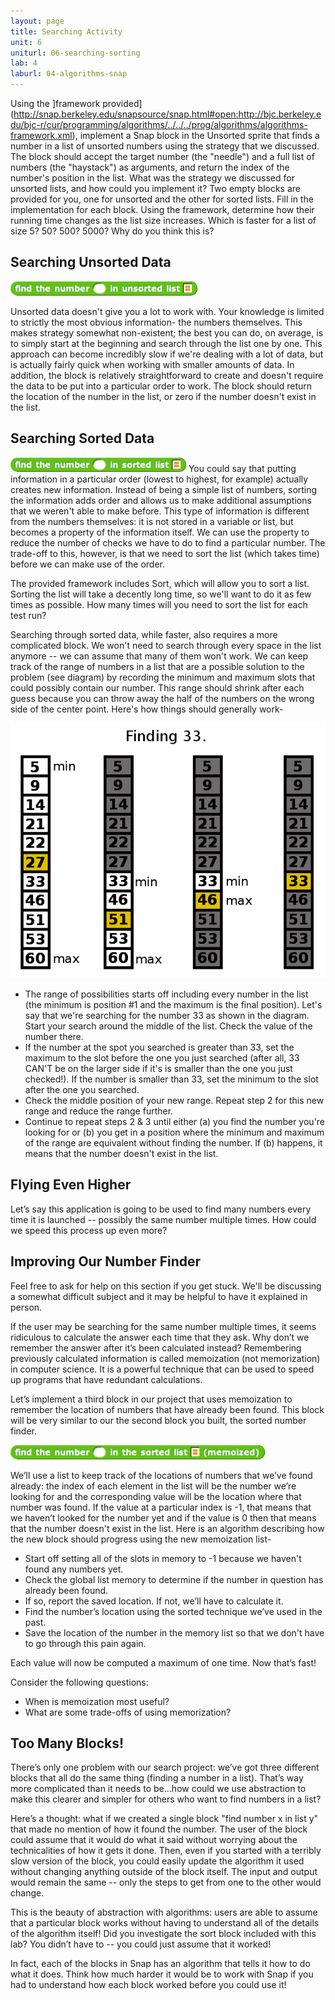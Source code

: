 ```yaml
---
layout: page
title: Searching Activity
unit: 6
uniturl: 06-searching-sorting
lab: 4
laburl: 04-algorithms-snap
---
```


Using the ]framework provided](http://snap.berkeley.edu/snapsource/snap.html#open:http://bjc.berkeley.edu/bjc-r/cur/programming/algorithms/../../../prog/algorithms/algorithms-framework.xml), implement a Snap block in the Unsorted sprite that finds a number in a list of 
unsorted numbers using the strategy that we discussed. The block should accept the target number (the "needle") 
and a full list of numbers (the "haystack") as arguments, and return the index of the number's position in the list. 
What was the strategy we discussed for unsorted lists, and how could you implement it? Two empty blocks are provided 
for you, one for unsorted and the other for sorted lists. Fill in the implementation for each block. Using the 
framework, determine how their running time changes as the list size increases. Which is faster for a list of size 
5? 50? 500? 5000? Why do you think this is? 


Searching Unsorted Data
----

![unsorted](find-unsorted.png)

Unsorted data doesn't give you a lot to work with. Your knowledge is limited to strictly the most obvious
information- the numbers themselves. This makes strategy somewhat non-existent; the best you can do, on average, 
is to simply start at the beginning and search through the list one by one. This approach can become incredibly 
slow if we're dealing with a lot of data, but is actually fairly quick when working with smaller amounts of data. 
In addition, the block is relatively straightforward to create and doesn't require the data to be put into a 
particular order to work. The block should return the location of the number in the list, or zero if the number 
doesn't exist in the list. 

Searching Sorted Data
----

![sorted](find-sorted.png)
You could say that putting information in a particular order (lowest to highest, for example) actually creates new 
information. Instead of being a simple list of numbers, sorting the information adds order and allows us to make 
additional assumptions that we weren't able to make before. This type of information is different from the numbers 
themselves: it is not stored in a variable or list, but becomes a property of the information itself. We can use 
the property to reduce the number of checks we have to do to find a particular number. The trade-off to this, 
however, is that we need to sort the list (which takes time) before we can make use of the order. 

The provided framework includes Sort, which will allow you to sort a list. Sorting the list will take a 
decently long time, so we'll want to do it as few times as possible. How many times will you need to sort 
the list for each test run? 

Searching through sorted data, while faster, also requires a more complicated block. We won't need to search 
through every space in the list anymore -- we can assume that many of them won't work. We can keep track of the 
range of numbers in a list that are a possible solution to the problem (see diagram) by recording the minimum and 
maximum slots that could possibly contain our number. This range should shrink after each guess because you can 
throw away the half of the numbers on the wrong side of the center point. Here's how things should generally work-

![work](binary-search-diagram.png)

 * The range of possibilities starts off including every number in the list (the minimum is position #1 and the maximum is the final position). Let's say that we're searching for the number 33 as shown in the diagram. Start your search around the middle of the list. Check the value of the number there.
 * If the number at the spot you searched is greater than 33, set the maximum to the slot before the one you just searched (after all, 33 CAN'T be on the larger side if it's is smaller than the one you just checked!). If the number is smaller than 33, set the minimum to the slot after the one you searched.
 * Check the middle position of your new range. Repeat step 2 for this new range and reduce the range further.
 * Continue to repeat steps 2 & 3 until either (a) you find the number you're looking for or (b) you get in a position where the minimum and maximum of the range are equivalent without finding the number. If (b) happens, it means that the number doesn't exist in the list. 

Flying Even Higher
----
Let’s say this application is going to be used to find many numbers every time it is launched -- possibly the same number multiple times. How could we speed this process up even more? 

Improving Our Number Finder
---
Feel free to ask for help on this section if you get stuck. We'll be discussing a somewhat difficult subject and it may be helpful to have it explained in person. 

If the user may be searching for the same number multiple times, it seems ridiculous to calculate the answer each time that they ask. Why don’t we remember the answer after it’s been calculated instead? Remembering previously calculated information is called memoization (not memorization) in computer science. It is a powerful technique that can be used to speed up programs that have redundant calculations. 

Let’s implement a third block in our project that uses memoization to remember the location of numbers that have already been found. This block will be very similar to our the second block you built, the sorted number finder. 

![Memoized](find-number-in-list-memoized.png)

We’ll use a list to keep track of the locations of numbers that we’ve found already: the index of each 
element in the list will be the number we’re looking for and the corresponding value will be the location 
where that number was found. If the value at a particular index is -1, that means that we haven’t looked 
for the number yet and if the value is 0 then that means that the number doesn't exist in the list. 
Here is an algorithm describing how the new block should progress using the new memoization list-
 * Start off setting all of the slots in memory to -1 because we haven't found any numbers yet.
 * Check the global list memory to determine if the number in question has already been found.
 * If so, report the saved location. If not, we’ll have to calculate it.
 * Find the number’s location using the sorted technique we’ve used in the past.
 * Save the location of the number in the memory list so that we don't have to go through this pain again.
 
Each value will now be computed a maximum of one time. Now that’s fast! 

Consider the following questions:
 * When is memoization most useful?
 * What are some trade-offs of using memorization?
 
 Too Many Blocks!
 ---
 There’s only one problem with our search project: we’ve got three different blocks that all do the same thing (finding a number in a list). That’s way more complicated than it needs to be...how could we use abstraction to make this clearer and simpler for others who want to find numbers in a list?

Here’s a thought: what if we created a single block "find number x in list y" that made no mention of how it found the number. The user of the block could assume that it would do what it said without worrying about the technicalities of how it gets it done. Then, even if you started with a terribly slow version of the block, you could easily update the algorithm it used without changing anything outside of the block itself. The input and output would remain the same -- only the steps to get from one to the other would change.

This is the beauty of abstraction with algorithms: users are able to assume that a particular block works without having to understand all of the details of the algorithm itself! Did you investigate the sort block included with this lab? You didn’t have to -- you could just assume that it worked!

In fact, each of the blocks in Snap has an algorithm that tells it how to do what it does. Think how much harder it would be to work with Snap if you had to understand how each block worked before you could use it!
